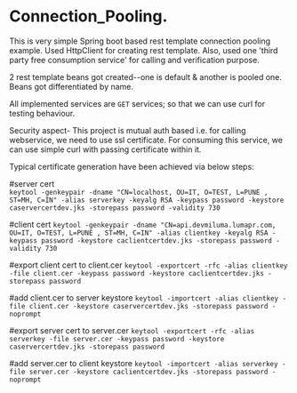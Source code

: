 # Connection_Pooling.

This is very simple Spring boot based rest template connection pooling example. 
Used HttpClient for creating rest template. Also, used one 'third party free consumption service' for calling and verification purpose.

2 rest template beans got created--one is default & another is pooled one. Beans got differentiated by name. 

All implemented services are `GET` services; so that we can use curl for testing behaviour.

Security aspect-
This project is mutual auth based i.e. for calling webservice, we need to use ssl certificate.
For consuming this service, we can use simple curl with passing certificate within it.

Typical certificate generation have been achieved via below steps:



#server cert	
`keytool -genkeypair -dname "CN=localhost, OU=IT, O=TEST, L=PUNE , ST=MH, C=IN" -alias serverkey -keyalg RSA -keypass password -keystore caservercertdev.jks -storepass password -validity 730`

#client cert
`keytool -genkeypair -dname "CN=api.devmiluma.lumapr.com, OU=IT, O=TEST, L=PUNE , ST=MH, C=IN" -alias clientkey -keyalg RSA -keypass password -keystore caclientcertdev.jks -storepass password -validity 730`


#export client cert to client.cer
`keytool -exportcert -rfc -alias clientkey -file client.cer -keypass password -keystore caclientcertdev.jks -storepass password`

#add client.cer to server keystore
`keytool -importcert -alias clientkey -file client.cer -keystore caservercertdev.jks -storepass password -noprompt`


#export server cert to server.cer
`keytool -exportcert -rfc -alias serverkey -file server.cer -keypass password -keystore caservercertdev.jks -storepass password`

#add server.cer to client keystore
`keytool -importcert -alias serverkey -file server.cer -keystore caclientcertdev.jks -storepass password -noprompt`


